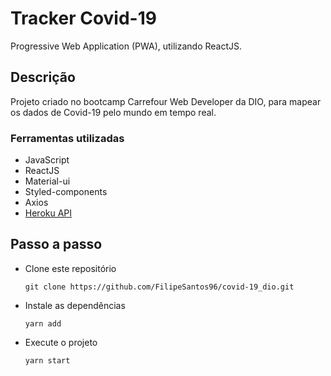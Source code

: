 # Tracker Covid-19

Progressive Web Application (PWA), utilizando ReactJS.

## Descrição

Projeto criado no bootcamp Carrefour Web Developer da DIO, para mapear os dados de Covid-19 pelo mundo em tempo real.

### Ferramentas utilizadas

- JavaScript
- ReactJS
- Material-ui
- Styled-components
- Axios
- [Heroku API](https://coronavirus-19-api.herokuapp.com/countries)



## Passo a passo

- Clone este repositório

  ```
  git clone https://github.com/FilipeSantos96/covid-19_dio.git
  ```

- Instale as dependências

  ```
  yarn add
  ```

- Execute o projeto

  ```
  yarn start
  ```

